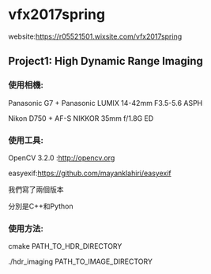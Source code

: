 # vfx2017spring
website:https://r05521501.wixsite.com/vfx2017spring
## Project1: High Dynamic Range Imaging

### 使用相機:

Panasonic G7 + Panasonic LUMIX 14-42mm F3.5-5.6 ASPH

Nikon D750 + AF-S NIKKOR 35mm f/1.8G ED


### 使用工具:

OpenCV 3.2.0 :http://opencv.org

easyexif:https://github.com/mayanklahiri/easyexif

我們寫了兩個版本

分別是C++和Python

### 使用方法:
cmake PATH_TO_HDR_DIRECTORY

./hdr_imaging PATH_TO_IMAGE_DIRECTORY
